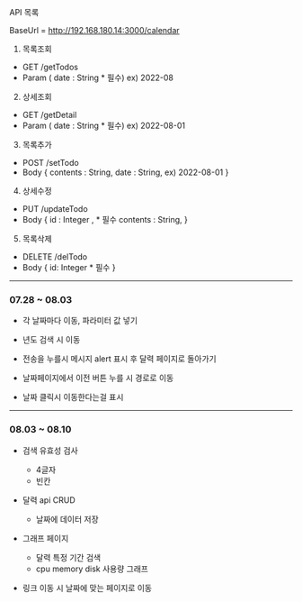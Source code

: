 API 목록

BaseUrl = http://192.168.180.14:3000/calendar

1. 목록조회

- GET /getTodos
- Param ( date : String \* 필수) ex) 2022-08

2. 상세조회

- GET /getDetail
- Param ( date : String \* 필수) ex) 2022-08-01

3. 목록추가

- POST /setTodo
- Body {
  contents : String,
  date : String, ex) 2022-08-01
  }

4. 상세수정

- PUT /updateTodo
- Body { id : Integer , \* 필수
  contents : String,
  }

5. 목록삭제

- DELETE /delTodo
- Body { id: Integer \* 필수 }



---
### 07.28 ~ 08.03
- 각 날짜마다 이동, 파라미터 값 넣기

- 년도 검색 시 이동

- 전송을 누를시 메시지 alert 표시 후 달력 페이지로 돌아가기

- 날짜페이지에서 이전 버튼 누를 시 경로로 이동

- 날짜 클릭시 이동한다는걸 표시

---
### 08.03 ~ 08.10
- 검색 유효성 검사
    - 4글자
    - 빈칸

- 달력 api CRUD
    - 날짜에 데이터 저장
    
- 그래프 페이지
    - 달력 특정 기간 검색
    - cpu memory disk 사용량 그래프
    
- 링크 이동 시 날짜에 맞는 페이지로 이동

